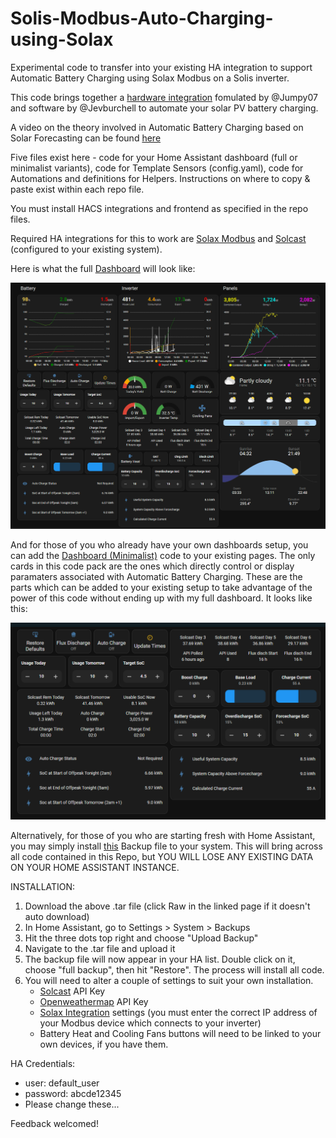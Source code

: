 # Solis-Modbus-Auto-Charging-using-Solax

Experimental code to transfer into your existing HA integration to support Automatic Battery Charging using Solax Modbus on a Solis inverter.  

This code brings together a [hardware integration](https://github.com/Jumpy07/Solis---SolisCloud-and-Home-Assistant) fomulated by @Jumpy07 and software by @Jevburchell to automate your solar PV battery charging.  

A video on the theory involved in Automatic Battery Charging based on Solar Forecasting can be found [here](https://youtu.be/fF0odNXTx48)

Five files exist here - code for your Home Assistant dashboard (full or minimalist variants), code for Template Sensors (config.yaml), code for Automations and definitions for Helpers.  Instructions on where to copy & paste exist within each repo file.

You must install HACS integrations and frontend as specified in the repo files.

Required HA integrations for this to work are [Solax Modbus](https://github.com/wills106/homeassistant-solax-modbus) and [Solcast](https://toolkit.solcast.com.au/register/hobbyist) (configured to your existing system).

Here is what the full [Dashboard](https://github.com/jevburchell/Solis-Modbus-Auto-Charging-using-Solax/blob/main/Dashboard%20(Full).md) will look like:

<img src="Images/HA Full Dashboard.png">

And for those of you who already have your own dashboards setup, you can add the [Dashboard (Minimalist)](https://github.com/jevburchell/Solis-Modbus-Auto-Charging-using-Solax/blob/main/Dashboard%20(Minimalist)) code to your existing pages.  The only cards in this code pack are the ones which directly control or display paramaters associated with Automatic Battery Charging.  These are the parts which can be added to your existing setup to take advantage of the power of this code without ending up with my full dashboard.  It looks like this:

<img src="Images/HA Minimalist Dashboard.png" width="800">

Alternatively, for those of you who are starting fresh with Home Assistant, you may simply install [this](https://github.com/jevburchell/Solis-Modbus-Auto-Charging-using-Solax/blob/main/HA%20Solis%20Solax%20Automation%20Backup%201.6.23.tar) Backup file to your system.  This will bring across all code contained in this Repo, but YOU WILL LOSE ANY EXISTING DATA ON YOUR HOME ASSISTANT INSTANCE.  

INSTALLATION:

1. Download the above .tar file (click Raw in the linked page if it doesn't auto download)
2. In Home Assistant, go to Settings > System > Backups
3. Hit the three dots top right and choose "Upload Backup"
4. Navigate to the .tar file and upload it
5. The backup file will now appear in your HA list.  Double click on it, choose "full backup", then hit "Restore".  The process will install all code.
6. You will need to alter a couple of settings to suit your own installation.  
    - [Solcast](https://toolkit.solcast.com.au/register/hobbyist) API Key
    - [Openweathermap](https://home.openweathermap.org/users/sign_up) API Key
    - [Solax Integration](https://github.com/wills106/homeassistant-solax-modbus) settings (you must enter the correct IP address of your Modbus device which connects to your inverter)
    - Battery Heat and Cooling Fans buttons will need to be linked to your own devices, if you have them.

HA Credentials: 
* user: default_user
* password: abcde12345
* Please change these...
    
Feedback welcomed!
